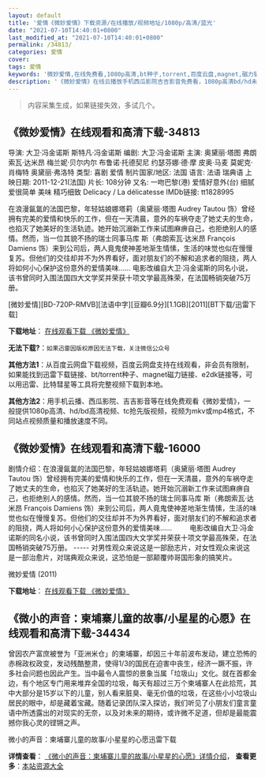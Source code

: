 ```yaml
---
layout: default
title: '爱情《微妙爱情》下载资源/在线播放/视频地址/1080p/高清/蓝光'
date: "2021-07-10T14:40:01+0800"
last_modified_at: "2021-07-10T14:40:01+0800"
permalink: /34813/
categories: 爱情
cover:
tags: 爱情
keywords: '微妙爱情,在线免费看,1080p高清,bt种子,torrent,百度云盘,magnet,磁力链,迅雷下载资源'
description: '《微妙爱情》在线云播放手机西瓜影院吉吉影音免费看，1080p高清bd/hd未删减完整版和tc抢先枪版，mkv/mp4格式，附带bt/torrent种子、magnet/磁力链、百度云盘、网盘资源迅雷下载链接'
---
```


>内容采集生成，如果链接失效，多试几个。


## 《微妙爱情》在线观看和高清下载-34813

导演: 大卫·冯金诺斯 斯特凡·冯金诺斯 编剧: 大卫·冯金诺斯 主演: 奥黛丽·塔图 弗朗索瓦·达米昂 梅兰妮·贝尔内尔 布鲁诺·托德契尼 约瑟芬娜·德·摩 皮奥·马麦 莫妮克·肖梅特 奥黛丽·弗洛特 类型: 喜剧 爱情 制片国家/地区: 法国 语言: 法语 瑞典语 上映日期: 2011-12-21(法国) 片长: 108分钟 又名: 一吻巴黎(港) 爱情好意外(台) 细腻 爱很简单 美味 精巧细致 Delicacy / La délicatesse IMDb链接: tt1828995

在浪漫氤氲的法国巴黎，年轻姑娘娜塔莉（奥黛丽·塔图 Audrey Tautou 饰）曾经拥有完美的爱情和快乐的工作，但在一天清晨，意外的车祸夺走了她丈夫的生命，也掐灭了她美好的生活轨迹。她开始沉溺新工作来试图麻痹自己，也拒绝别人的感情。然而，当一位其貌不扬的瑞士同事马库 斯（弗朗索瓦·达米昂 François Damiens 饰）来到公司后，两人竟鬼使神差地渐生情愫，生活的味觉也似在慢慢复苏。但他们的交往却并不为外界看好，面对朋友们的不解和追求者的阻挠，两人将如何小心保护这份意外的爱情美味…… 电影改编自大卫·冯金诺斯的同名小说，该书曾同时入围法国四大文学奖并荣获十项文学最高殊荣，在法国畅销突破75万册。


[微妙爱情][BD-720P-RMVB][法语中字][豆瓣6.9分][1.1GB][2011][BT下载/迅雷下载]

**下载地址**： [在线观看下载 《微妙爱情》](https://www.btdx8.com/torrent/delicacy_2011.html) 


**无法下载?**：`如果迅雷因版权原因无法下载，关注微信公众号 `

**其他方法1**：从百度云网盘下载视频，百度云网盘支持在线观看，非会员有限制，如果能找到迅雷下载链接、bt/torrent种子、magnet磁力链接、e2dk链接等，可以用迅雷、比特彗星等工具将完整视频下载到本地。

**其他方法2**：用手机云播、西瓜影院、吉吉影音等在线免费观看《微妙爱情》，一般提供1080p高清、hd/bd高清视频、tc抢先版视频，视频为mkv或mp4格式，不同站点视频质量和播放速度不同。


## 《微妙爱情》在线观看和高清下载-16000

剧情介绍：在浪漫氤氲的法国巴黎，年轻姑娘娜塔莉（奥黛丽·塔图 Audrey Tautou 饰）曾经拥有完美的爱情和快乐的工作，但在一天清晨，意外的车祸夺走了她丈夫的生命，也掐灭了她美好的生活轨迹。她开始沉溺新工作来试图麻痹自己，也拒绝别人的感情。然而，当一位其貌不扬的瑞士同事马库 斯（弗朗索瓦·达米昂 François Damiens 饰）来到公司后，两人竟鬼使神差地渐生情愫，生活的味觉也似在慢慢复苏。但他们的交往却并不为外界看好，面对朋友们的不解和追求者的阻挠，两人将如何小心保护这份意外的爱情美味……  　　电影改编自大卫·冯金诺斯的同名小说，该书曾同时入围法国四大文学奖并荣获十项文学最高殊荣，在法国畅销突破75万册。 ----- 对男性观众来说这是一部励志片，对女性观众来说这是一部治愈片，对瑞典观众来说，这恐怕是一部颠覆帅哥国形象的搞笑片。


微妙爱情 (2011)

**下载地址**： [在线观看下载 《微妙爱情》](https://www.btbtdy.me/btdy/dy4287.html) 


## 《微小的声音：柬埔寨儿童的故事/小星星的心愿》在线观看和高清下载-34434

曾因农产富庶被誉为「亚洲米仓」的柬埔寨，却因三十年前波布发动，建立恐怖的赤棉政权政变，发动残酷整肃，使得1/3的国民在迫害中丧生，经济一蹶不振，许多社会问题也因此产生。当中最令人震惊的景象当属「垃圾山」文化。就在首都金边，有个地区专门用来堆弃全国的垃圾，每天有超过三万个柬埔寨人在此拾荒，其中大部分是15岁以下的儿童，别人看来脏臭、毫无价值的垃圾，在这些小小垃圾山居民的眼中，却是藏着宝藏。随着记录团队深入探访，我们听见了小朋友们童言童语中所透露出的对现实的无奈，以及对未来的期待，或许微不足道，但却是最能震撼你我心灵的铿锵之声。


微小的声音：柬埔寨儿童的故事/小星星的心愿迅雷下载

**详情查看**： [《微小的声音：柬埔寨儿童的故事/小星星的心愿》详情介绍](/movie/34434/)， **查看更多**：[本站资源大全](/movie/t/all/)

